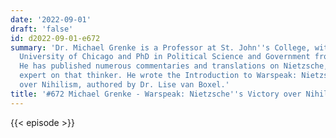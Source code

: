 ```yaml
---
date: '2022-09-01'
draft: 'false'
id: d2022-09-01-e672
summary: 'Dr. Michael Grenke is a Professor at St. John''s College, with a BA from
  University of Chicago and PhD in Political Science and Government from Boston College.
  He has published numerous commentaries and translations on Nietzsche, and is a preeminent
  expert on that thinker. He wrote the Introduction to Warspeak: Nietzsche''s Victory
  over Nihilism, authored by Dr. Lise van Boxel.'
title: '#672 Michael Grenke - Warspeak: Nietzsche''s Victory over Nihilism'
---
```

{{< episode >}}
